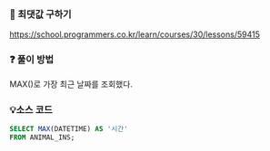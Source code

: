 ### 🔗 최댓값 구하기
https://school.programmers.co.kr/learn/courses/30/lessons/59415

### ❓ 풀이 방법
MAX()로 가장 최근 날짜를 조회했다.

### 💡소스 코드
````sql
SELECT MAX(DATETIME) AS '시간'
FROM ANIMAL_INS;
````
